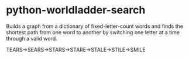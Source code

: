 # python-worldladder-search
Builds a graph from a dictionary of fixed-letter-count words and finds the shortest path from one word to another by switching one letter at a time through a valid word.


   TEARS->SEARS->STARS->STARE->STALE->STILE->SMILE

